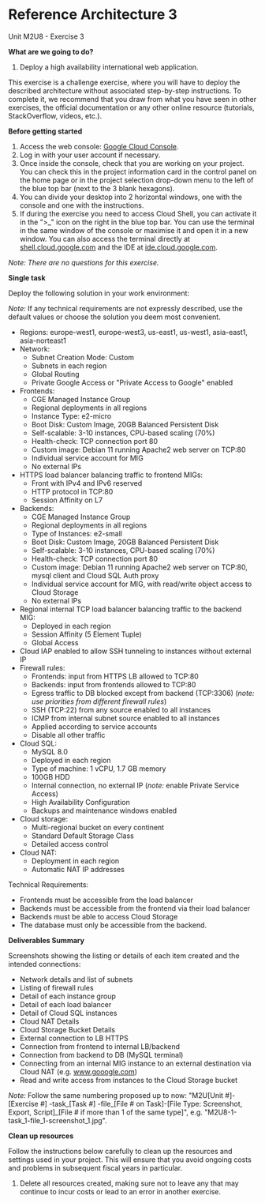 # **Reference Architecture 3**

Unit M2U8 - Exercise 3

**What are we going to do?**

1. Deploy a high availability international web application.

This exercise is a challenge exercise, where you will have to deploy the described architecture without associated step-by-step instructions. To complete it, we recommend that you draw from what you have seen in other exercises, the official documentation or any other online resource (tutorials, StackOverflow, videos, etc.).

**Before getting started**

1. Access the web console: [Google Cloud Console](https://console.cloud.google.com/).
2. Log in with your user account if necessary.
3. Once inside the console, check that you are working on your project. You can check this in the project information card in the control panel on the home page or in the project selection drop-down menu to the left of the blue top bar (next to the 3 blank hexagons).
4. You can divide your desktop into 2 horizontal windows, one with the console and one with the instructions.
5. If during the exercise you need to access Cloud Shell, you can activate it in the ">_" icon on the right in the blue top bar. You can use the terminal in the same window of the console or maximise it and open it in a new window. You can also access the terminal directly at [shell.cloud.google.com](https://shell.cloud.google.com/) and the IDE at [ide.cloud.google.com](https://ide.cloud.google.com/).

_Note: There are no questions for this exercise._

**Single task**

Deploy the following solution in your work environment:

_Note:_ If any technical requirements are not expressly described, use the default values or choose the solution you deem most convenient.

- Regions: europe-west1, europe-west3, us-east1, us-west1, asia-east1, asia-norteast1
- Network:
  - Subnet Creation Mode: Custom
  - Subnets in each region
  - Global Routing
  - Private Google Access or &quot;Private Access to Google&quot; enabled
- Frontends:
  - CGE Managed Instance Group
  - Regional deployments in all regions
  - Instance Type: e2-micro
  - Boot Disk: Custom Image, 20GB Balanced Persistent Disk
  - Self-scalable: 3-10 instances, CPU-based scaling (70%)
  - Health-check: TCP connection port 80
  - Custom image: Debian 11 running Apache2 web server on TCP:80
  - Individual service account for MIG
  - No external IPs
- HTTPS load balancer balancing traffic to frontend MIGs:
  - Front with IPv4 and IPv6 reserved
  - HTTP protocol in TCP:80
  - Session Affinity on L7
- Backends:
  - CGE Managed Instance Group
  - Regional deployments in all regions
  - Type of Instances: e2-small
  - Boot Disk: Custom Image, 20GB Balanced Persistent Disk
  - Self-scalable: 3-10 instances, CPU-based scaling (70%)
  - Health-check: TCP connection port 80
  - Custom image: Debian 11 running Apache2 web server on TCP:80, mysql client and Cloud SQL Auth proxy
  - Individual service account for MIG, with read/write object access to Cloud Storage
  - No external IPs
- Regional internal TCP load balancer balancing traffic to the backend MIG:
  - Deployed in each region
  - Session Affinity (5 Element Tuple)
  - Global Access
- Cloud IAP enabled to allow SSH tunneling to instances without external IP
- Firewall rules:
  - Frontends: input from HTTPS LB allowed to TCP:80
  - Backends: input from frontends allowed to TCP:80
  - Egress traffic to DB blocked except from backend (TCP:3306) (_note: use priorities from different firewall rules_)
  - SSH (TCP:22) from any source enabled to all instances
  - ICMP from internal subnet source enabled to all instances
  - Applied according to service accounts
  - Disable all other traffic
- Cloud SQL:
  - MySQL 8.0
  - Deployed in each region
  - Type of machine: 1 vCPU, 1.7 GB memory
  - 100GB HDD
  - Internal connection, no external IP (_note:_ enable Private Service Access)
  - High Availability Configuration
  - Backups and maintenance windows enabled
- Cloud storage:
  - Multi-regional bucket on every continent
  - Standard Default Storage Class
  - Detailed access control
- Cloud NAT:
  - Deployment in each region
  - Automatic NAT IP addresses

Technical Requirements:

- Frontends must be accessible from the load balancer
- Backends must be accessible from the frontend via their load balancer
- Backends must be able to access Cloud Storage
- The database must only be accessible from the backend.

**Deliverables Summary**

Screenshots showing the listing or details of each item created and the intended connections:

- Network details and list of subnets
- Listing of firewall rules
- Detail of each instance group
- Detail of each load balancer
- Detail of Cloud SQL instances
- Cloud NAT Details
- Cloud Storage Bucket Details
- External connection to LB HTTPS
- Connection from frontend to internal LB/backend
- Connection from backend to DB (MySQL terminal)
- Connecting from an internal MIG instance to an external destination via Cloud NAT (e.g. www.gooogle.com)
- Read and write access from instances to the Cloud Storage bucket

_Note:_ Follow the same numbering proposed up to now: &quot;M2U[Unit #]-[Exercise #] -task\_[Task #] -file\_[File # on Task]-[File Type: Screenshot, Export, Script]\_[File # if more than 1 of the same type]&quot;, e.g. &quot;M2U8-1-task\_1-file\_1-screenshot\_1.jpg&quot;.

**Clean up resources**

Follow the instructions below carefully to clean up the resources and settings used in your project. This will ensure that you avoid ongoing costs and problems in subsequent fiscal years in particular.

1. Delete all resources created, making sure not to leave any that may continue to incur costs or lead to an error in another exercise.

